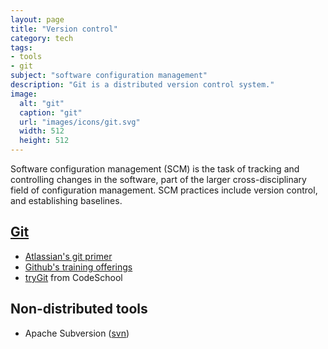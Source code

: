 ```yaml
---
layout: page
title: "Version control"
category: tech
tags:
- tools
- git
subject: "software configuration management"
description: "Git is a distributed version control system."
image:
  alt: "git"
  caption: "git"
  url: "images/icons/git.svg"
  width: 512
  height: 512
---
```


Software configuration management (SCM)
is the task of tracking and controlling changes in the software,
part of the larger cross-disciplinary field of configuration management.
SCM practices include version control, and establishing baselines.

[Git](https://www.git-scm.com/)
-------------------------------
* [Atlassian's git primer](https://www.atlassian.com/git/)
* [Github's training offerings](https://training.github.com/classes/essentials/)
* [tryGit](https://try.github.io/levels/1/challenges/1) from CodeSchool

Non-distributed tools
---------------------
* Apache Subversion ([svn](https://subversion.apache.org/))
